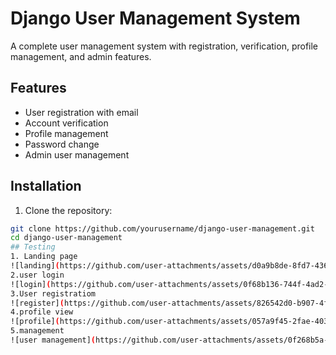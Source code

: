 # Django User Management System

A complete user management system with registration, verification, profile management, and admin features.

## Features

- User registration with email
- Account verification 
- Profile management
- Password change
- Admin user management

## Installation

1. Clone the repository:
```bash
git clone https://github.com/yourusername/django-user-management.git
cd django-user-management
## Testing
1. Landing page
![landing](https://github.com/user-attachments/assets/d0a9b8de-8fd7-4365-9fb8-64ac8875d9a1)
2.user login
![login](https://github.com/user-attachments/assets/0f68b136-744f-4ad2-aff0-c085f54c1ef7)
3.User registratiom
![register](https://github.com/user-attachments/assets/826542d0-b907-4f65-bdf8-cb0cc0fd4a5e)
4.profile view
![profile](https://github.com/user-attachments/assets/057a9f45-2fae-403e-9870-4d0fb98d6ffb)
5.management
![user management](https://github.com/user-attachments/assets/0f268b5a-389f-4a45-b8eb-191da80ad333)



